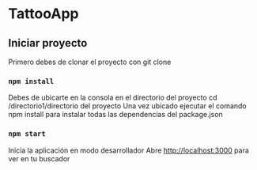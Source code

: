 # TattooApp

## Iniciar proyecto

Primero debes de clonar el proyecto con git clone

### `npm install`
Debes de ubicarte en la consola en el directorio del proyecto cd /directorio1/directorio del proyecto
Una vez ubicado ejecutar el comando npm install para instalar todas las dependencias del package.json

### `npm start`
Inicia la aplicación en modo desarrollador
Abre [http://localhost:3000](http://localhost:3000) para ver en tu buscador
